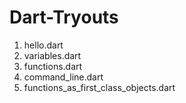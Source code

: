 # Dart-Tryouts

1. hello.dart
2. variables.dart
3. functions.dart
4. command_line.dart
5. functions_as_first_class_objects.dart
